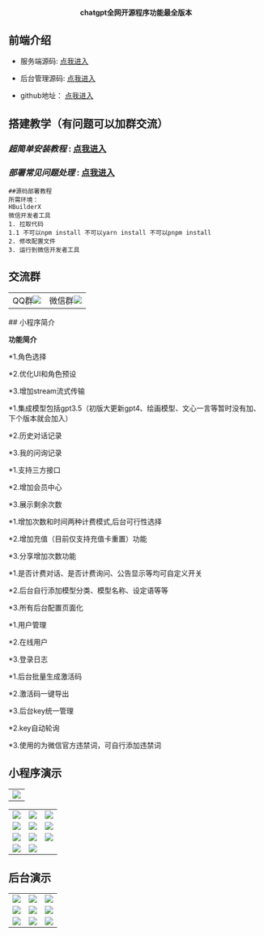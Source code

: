 <h4 align="center">chatgpt全网开源程序功能最全版本</h4>


## 前端介绍

* 服务端源码: [点我进入](https://gitee.com/e0cia/chatgpt_wechat_houtai)

* 后台管理源码: [点我进入](https://gitee.com/e0cia/chatgpt_wechat_manager)

* github地址： [点我进入](https://github.com/e0cia)


## 搭建教学（有问题可以加群交流）
###  **_超简单安装教程_**  : [点我进入](https://yaiwiki.likesrt.com/archives/239.html)
###  **_部署常见问题处理_**  : [点我进入](https://yaiwiki.likesrt.com/archives/304.html)
```
##源码部署教程
所需环境：
HBuilderX
微信开发者工具
1. 拉取代码
1.1 不可以npm install 不可以yarn install 不可以pnpm install
2. 修改配置文件
3. 运行到微信开发者工具
```

## 交流群
<table>
    <tr>
        <td>QQ群<img src="https://yuan-ai.oss-cn-beijing.aliyuncs.com/qqgroup.jpg"/></td>
        <td>微信群<img src="https://yuan-ai.oss-cn-beijing.aliyuncs.com/wxgroup.png"/></td>
    </tr>
</table>
## 小程序简介

**功能简介** 

*1.角色选择

*2.优化UI和角色预设

*3.增加stream流式传输

*1.集成模型包括gpt3.5（初版大更新gpt4、绘画模型、文心一言等暂时没有加、下个版本就会加入）

*2.历史对话记录

*3.我的问询记录

*1.支持三方接口

*2.增加会员中心

*3.展示剩余次数

*1.增加次数和时间两种计费模式,后台可行性选择

*2.增加充值（目前仅支持充值卡重置）功能

*3.分享增加次数功能

*1.是否计费对话、是否计费询问、公告显示等均可自定义开关

*2.后台自行添加模型分类、模型名称、设定语等等

*3.所有后台配置页面化

*1.用户管理

*2.在线用户

*3.登录日志

*1.后台批量生成激活码

*2.激活码一键导出

*3.后台key统一管理

*2.key自动轮询

*3.使用的为微信官方违禁词，可自行添加违禁词


## 小程序演示
<table>
    <tr>
        <td><img src="https://image.hongchiqingyun.com/gh_35c30216652f_258.jpg"/></td>
    </tr>
</table>

<table>
    <tr>
        <td><img src="https://yuan-ai.oss-cn-beijing.aliyuncs.com/qiantai/1.png"/></td>
        <td><img src="https://yuan-ai.oss-cn-beijing.aliyuncs.com/qiantai/2.png"/></td>
        <td><img src="https://yuan-ai.oss-cn-beijing.aliyuncs.com/qiantai/3.png"/></td>
    </tr>
    <tr>
        <td><img src="https://yuan-ai.oss-cn-beijing.aliyuncs.com/qiantai/4.png"/></td>
        <td><img src="https://yuan-ai.oss-cn-beijing.aliyuncs.com/qiantai/5.png"/></td>        
        <td><img src="https://yuan-ai.oss-cn-beijing.aliyuncs.com/qiantai/6.png"/></td>
    </tr>
    <tr>
        <td><img src="https://yuan-ai.oss-cn-beijing.aliyuncs.com/qiantai/7.png"/></td>
        <td><img src="https://yuan-ai.oss-cn-beijing.aliyuncs.com/qiantai/8.png"/></td> 
         <td><img src="https://yuan-ai.oss-cn-beijing.aliyuncs.com/qiantai/9.png"/></td>
    </tr>
    <tr>
        <td><img src="https://yuan-ai.oss-cn-beijing.aliyuncs.com/qiantai/10.png"/></td>
        <td><img src="https://yuan-ai.oss-cn-beijing.aliyuncs.com/qiantai/11.png"/></td> 
    </tr>	 
 
</table>




## 后台演示
<table>
    <tr>
        <td><img src="https://yuan-ai.oss-cn-beijing.aliyuncs.com/houtai/1.png"/></td>
        <td><img src="https://yuan-ai.oss-cn-beijing.aliyuncs.com/houtai/2.png"/></td>
        <td><img src="https://yuan-ai.oss-cn-beijing.aliyuncs.com/houtai/3.png"/></td>
    </tr>
    <tr>
        <td><img src="https://yuan-ai.oss-cn-beijing.aliyuncs.com/houtai/4.png"/></td>
        <td><img src="https://yuan-ai.oss-cn-beijing.aliyuncs.com/houtai/5.png"/></td>
        <td><img src="https://yuan-ai.oss-cn-beijing.aliyuncs.com/houtai/6.png"/></td>
    </tr>
     <tr>
        <td><img src="https://yuan-ai.oss-cn-beijing.aliyuncs.com/houtai/7.png"/></td>
        <td><img src="https://yuan-ai.oss-cn-beijing.aliyuncs.com/houtai/8.png"/></td>
        <td><img src="https://yuan-ai.oss-cn-beijing.aliyuncs.com/houtai/9.png"/></td>
    </tr>
</table>
